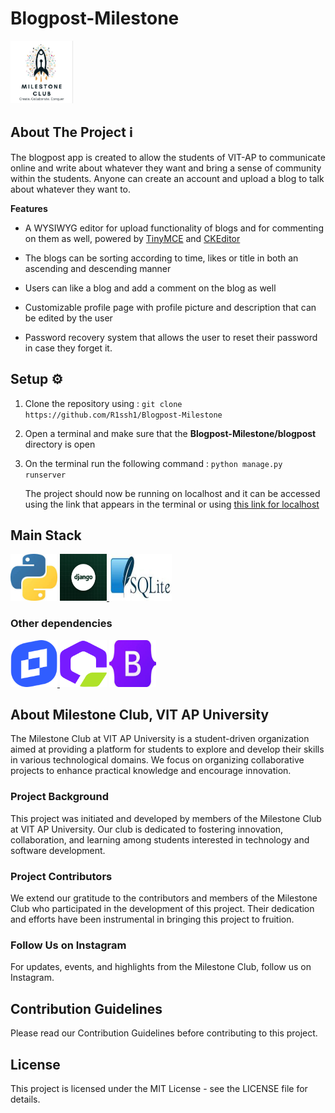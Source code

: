 # Blogpost-Milestone
<img src="Logo.jpg" height=100px width=100px></img>
## About The Project :information_source:
The blogpost app is created to allow the students of VIT-AP to communicate online and write about whatever they want and bring a sense of community within the students.
Anyone can create an account and upload a blog to talk about whatever they want to. 

**Features**
 - A WYSIWYG editor for upload functionality of blogs and for commenting on them as well, powered by [TinyMCE](https://www.tiny.cloud/) and [CKEditor](https://ckeditor.com/)
 
 - The blogs can be sorting according to time, likes or title in both an ascending and descending manner
 
 - Users can like a blog and add a comment on the blog as well
 
 - Customizable profile page with profile picture and description that can be edited by the user

 - Password recovery system that allows the user to reset their password in case they forget it.

## Setup :gear:
 1. Clone the repository using  : 
		`git clone https://github.com/R1ssh1/Blogpost-Milestone`
 2. Open a terminal and make sure that the **Blogpost-Milestone/blogpost** directory is open
 3. On the terminal run the following command :
	 `python manage.py runserver`
	 
	 The project should now be running on localhost and it can be accessed using the link that appears in the terminal or using [this link for localhost](http://127.0.0.1:8000/)

## Main Stack
<a href="https://www.python.org/"><img src="download.jpeg" height=75px width=75px ></img></a> <a href="https://www.djangoproject.com/"><img src="django.png" height=75px width=75px ></img> </a> <a href="https://www.sqlite.org/"> <img src="download (1).jpeg" height=75px width=100px></img> </a> 
### Other dependencies
<a href="https://www.tiny.cloud/"> <img src="download (1).png" height=75px width=75px ></img> </a> <a href="https://ckeditor.com/"><img src="download (2).png" height=75px width=75px></img><a/> <a href="https://getbootstrap.com/"> <img src="download (2).jpeg" height=75px width=75px></img> </a>


## About Milestone Club, VIT AP University
The Milestone Club at VIT AP University is a student-driven organization aimed at providing a platform for students to explore and develop their skills in various technological domains. We focus on organizing collaborative projects to enhance practical knowledge and encourage innovation.

### Project Background
This project was initiated and developed by members of the Milestone Club at VIT AP University. Our club is dedicated to fostering innovation, collaboration, and learning among students interested in technology and software development.



### Project Contributors
We extend our gratitude to the contributors and members of the Milestone Club who participated in the development of this project. Their dedication and efforts have been instrumental in bringing this project to fruition.

### Follow Us on Instagram
For updates, events, and highlights from the Milestone Club, follow us on Instagram.

## Contribution Guidelines
Please read our Contribution Guidelines before contributing to this project.

## License
This project is licensed under the MIT License - see the LICENSE file for details.


